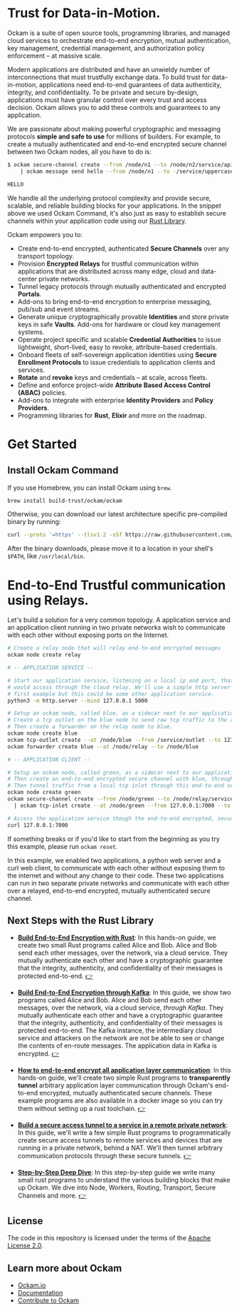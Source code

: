 # Trust for Data-in-Motion.

Ockam is a suite of open source tools, programming libraries, and managed cloud
services to orchestrate end-to-end encryption, mutual authentication, key management,
credential management, and authorization policy enforcement – at massive scale.

Modern applications are distributed and have an unwieldy number of interconnections
that must trustfully exchange data. To build trust for data-in-motion, applications
need end-to-end guarantees of data authenticity, integrity, and confidentiality.
To be private and secure by-design, applications must have granular control over every
trust and access decision. Ockam allows you to add these controls and guarantees to any
application.

We are passionate about making powerful cryptographic and messaging protocols
__simple and safe to use__ for millions of builders.
For example, to create a mutually authenticated and end-to-end encrypted
secure channel between two Ockam nodes, all you have to do is:

```bash
$ ockam secure-channel create --from /node/n1 --to /node/n2/service/api \
    | ockam message send hello --from /node/n1 --to -/service/uppercase

HELLO
```

We handle all the underlying protocol complexity and provide secure, scalable, and reliable
building blocks for your applications. In the snippet above we used Ockam Command,
it's also just as easy to establish secure channels within your application code using our
[Rust Library](#next-steps-with-the-rust-library).

Ockam empowers you to:

* Create end-to-end encrypted, authenticated __Secure Channels__ over any transport topology.
* Provision __Encrypted Relays__ for trustful communication within applications that are
distributed across many edge, cloud and data-center private networks.
* Tunnel legacy protocols through mutually authenticated and encrypted __Portals__.
* Add-ons to bring end-to-end encryption to enterprise messaging, pub/sub and event streams.
* Generate unique cryptographically provable __Identities__ and store private keys in safe __Vaults__.
Add-ons for hardware or cloud key management systems.
* Operate project specific and scalable __Credential Authorities__ to issue lightweight, short-lived,
easy to revoke, attribute-based credentials.
* Onboard fleets of self-sovereign application identities using __Secure Enrollment Protocols__
to issue credentials to application clients and services.
* __Rotate__ and __revoke__ keys and credentials – at scale, across fleets.
* Define and enforce project-wide __Attribute Based Access Control (ABAC)__ policies.
* Add-ons to integrate with enterprise __Identity Providers__ and __Policy Providers__.
* Programming libraries for __Rust__, __Elixir__ and more on the roadmap.

# Get Started

## Install Ockam Command

If you use Homebrew, you can install Ockam using `brew`.

```bash
brew install build-trust/ockam/ockam
```

Otherwise, you can download our latest architecture specific pre-compiled binary by running:

```bash
curl --proto '=https' --tlsv1.2 -sSf https://raw.githubusercontent.com/build-trust/ockam/develop/install.sh | sh
```

After the binary downloads, please move it to a location in your shell's `$PATH`, like `/usr/local/bin`.

# End-to-End Trustful communication using Relays.

Let's build a solution for a very common topology. A application service and an application client running
in two private networks wish to communicate with each other without exposing ports on the Internet.

```bash
# Create a relay node that will relay end-to-end encrypted messages
ockam node create relay

# -- APPLICATION SERVICE --

# Start our application service, listening on a local ip and port, that clients
# would access through the cloud relay. We'll use a simple http server for our
# first example but this could be some other application service.
python3 -m http.server --bind 127.0.0.1 5000

# Setup an ockam node, called blue, as a sidecar next to our application service.
# Create a tcp outlet on the blue node to send raw tcp traffic to the application service.
# Then create a forwarder on the relay node to blue.
ockam node create blue
ockam tcp-outlet create --at /node/blue --from /service/outlet --to 127.0.0.1:5000
ockam forwarder create blue --at /node/relay --to /node/blue

# -- APPLICATION CLIENT --

# Setup an ockam node, called green, as a sidecar next to our application client.
# Then create an end-to-end encrypted secure channel with blue, through the relay.
# Then tunnel traffic from a local tcp inlet through this end-to-end secure channel.
ockam node create green
ockam secure-channel create --from /node/green --to /node/relay/service/forward_to_blue/service/api \
  | ockam tcp-inlet create --at /node/green --from 127.0.0.1:7000 --to -/service/outlet

# Access the application service though the end-to-end encrypted, secure relay.
curl 127.0.0.1:7000
```

If something breaks or if you'd like to start from the beginning as you try this example, please run `ockam reset`.

In this example, we enabled two applications, a python web server and a
curl web client, to communicate with each other without exposing them to the internet and without
any change to their code. These two applications can run in two separate private networks and
communicate with each other over a relayed, end-to-end encrypted, mutually authenticated secure channel.

## Next Steps with the Rust Library

* [__Build End-to-End Encryption with Rust__](./documentation/use-cases/end-to-end-encryption-with-rust#readme):
In this hands-on guide, we create two small Rust programs called Alice and Bob. Alice and Bob send each other
messages, over the network, via a cloud service. They mutually authenticate each other and have a cryptographic
guarantee that the integrity, authenticity, and confidentiality of their messages is protected end-to-end.
[👉](./documentation/use-cases/end-to-end-encryption-with-rust#readme)

* [__Build End-to-End Encryption through Kafka__](./documentation/use-cases/end-to-end-encryption-through-kafka#readme):
In this guide, we show two programs called Alice and Bob. Alice and Bob send each other messages, over
the network, via a cloud service, _through Kafka_. They mutually authenticate each other and have a
cryptographic guarantee that the integrity, authenticity, and confidentiality of their messages is protected
end-to-end. The Kafka instance, the intermediary cloud service and attackers on the network are not be able
to see or change the contents of en-route messages. The application data in Kafka is encrypted.
[👉](./documentation/use-cases/end-to-end-encryption-through-kafka#readme)

* [__How to end-to-end encrypt all application layer communication__](./documentation/use-cases/end-to-end-encrypt-all-application-layer-communication#readme):
In this hands-on guide, we'll create two simple Rust programs to __transparently tunnel__ arbitrary
application layer communication through Ockam's end-to-end encrypted, mutually authenticated secure channels.
These example programs are also available in a docker image so you can try them without setting up a rust
toolchain.
[👉](./documentation/use-cases/end-to-end-encrypt-all-application-layer-communication#readme)

* [__Build a secure access tunnel to a service in a remote private network__](./documentation/use-cases/secure-remote-access-tunnels#readme):
In this guide, we'll write a few simple Rust programs to programmatically create secure access tunnels to remote
services and devices that are running in a private network, behind a NAT. We'll then tunnel arbitrary communication
protocols through these secure tunnels.
[👉](./documentation/use-cases/secure-remote-access-tunnels#readme)

* [__Step-by-Step Deep Dive__](./documentation/guides/rust#readme):
In this step-by-step guide we write many small rust programs to understand the various building blocks
that make up Ockam. We dive into Node, Workers, Routing, Transport, Secure Channels and more.
[👉](./documentation/guides/rust#readme)

## License

The code in this repository is licensed under the terms of the [Apache License 2.0](LICENSE).

## Learn more about Ockam

- [Ockam.io](https://www.ockam.io/)
- [Documentation](https://docs.ockam.io/)
- [Contribute to Ockam](https://github.com/build-trust/.github/blob/main/CONTRIBUTING.md#contributing-to-ockam-on-github)
